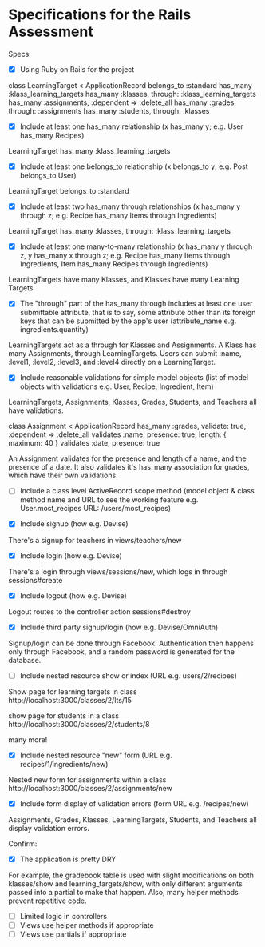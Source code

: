 # Specifications for the Rails Assessment

Specs:
- [x] Using Ruby on Rails for the project

class LearningTarget < ApplicationRecord
  belongs_to :standard
  has_many :klass_learning_targets
  has_many :klasses, through: :klass_learning_targets
  has_many :assignments, :dependent => :delete_all
  has_many :grades, through: :assignments
  has_many :students, through: :klasses


- [x] Include at least one has_many relationship (x has_many y; e.g. User has_many Recipes)

LearningTarget has_many :klass_learning_targets

- [x] Include at least one belongs_to relationship (x belongs_to y; e.g. Post belongs_to User)

LearningTarget belongs_to :standard

- [x] Include at least two has_many through relationships (x has_many y through z; e.g. Recipe has_many Items through Ingredients)

LearningTarget has_many :klasses, through: :klass_learning_targets

- [x] Include at least one many-to-many relationship (x has_many y through z, y has_many x through z; e.g. Recipe has_many Items through Ingredients, Item has_many Recipes through Ingredients)

LearningTargets have many Klasses, and Klasses have many Learning Targets

- [x] The "through" part of the has_many through includes at least one user submittable attribute, that is to say, some attribute other than its foreign keys that can be submitted by the app's user (attribute_name e.g. ingredients.quantity)

LearningTargets act as a through for Klasses and Assignments.  A Klass has many Assignments, through LearningTargets.  Users can submit :name, :level1, :level2, :level3, and :level4 directly on a LearningTarget.  

- [x] Include reasonable validations for simple model objects (list of model objects with validations e.g. User, Recipe, Ingredient, Item)

LearningTargets, Assignments, Klasses, Grades, Students, and Teachers all have validations.

class Assignment < ApplicationRecord
  has_many :grades, validate: true, :dependent => :delete_all
  validates :name, presence: true, length: { maximum: 40 }
  validates :date, presence: true

An Assignment validates for the presence and length of a name, and the presence of a date.  It also validates it's has_many association for grades, which have their own validations.  

- [ ] Include a class level ActiveRecord scope method (model object & class method name and URL to see the working feature e.g. User.most_recipes URL: /users/most_recipes)

- [x] Include signup (how e.g. Devise)

There's a signup for teachers in views/teachers/new

- [x] Include login (how e.g. Devise)

There's a login through views/sessions/new, which logs in through sessions#create

- [x] Include logout (how e.g. Devise)

Logout routes to the controller action sessions#destroy

- [x] Include third party signup/login (how e.g. Devise/OmniAuth)

Signup/login can be done through Facebook.  Authentication then happens only through Facebook, and a random password is generated for the database.  

- [ ] Include nested resource show or index (URL e.g. users/2/recipes)

Show page for learning targets in class
http://localhost:3000/classes/2/lts/15

show page for students in a class
http://localhost:3000/classes/2/students/8

many more!

- [x] Include nested resource "new" form (URL e.g. recipes/1/ingredients/new)

Nested new form for assignments within a class
http://localhost:3000/classes/2/assignments/new

- [x] Include form display of validation errors (form URL e.g. /recipes/new)

Assignments, Grades, Klasses, LearningTargets, Students, and Teachers all display validation errors.

Confirm:
- [x] The application is pretty DRY

For example, the gradebook table is used with slight modifications on both klasses/show and learning_targets/show, with only different arguments passed into a partial to make that happen.  Also, many helper methods prevent repetitive code.  

- [ ] Limited logic in controllers
- [ ] Views use helper methods if appropriate
- [ ] Views use partials if appropriate
